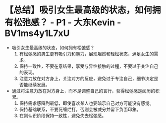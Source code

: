 # 【总结】吸引女生最高级的状态，如何拥有松弛感？ - P1 - 大东Kevin - BV1ms4y1L7xU

-   吸引女生最高级的状态，如何拥有松弛感？
    1.  有松弛感的男生更有吸引力和魅力，展现坦然和轻松状态，满足女生的需求。
    2.  保持一致性，不要在意结果，享受与异性接触的过程，不要过于关注自己的表现。
    3.  注意力放在对方身上，关注对方的反应，避免过于专注自己，细节决定是否能继续发展。
-   通过将注意力放在对方身上，而不是调整自己的言行，获得松弛感是阅历的积累。
    1.  保持需求感降到最低，即使喜欢某人也要暗示自己对方可能没有感觉。
    2.  保持基础联系，不要死缠烂打，否则会被减分并留下负面印象。
    3.  在刚认识阶段保持一致性，避免失去松弛感。